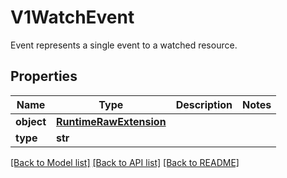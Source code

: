 # V1WatchEvent

Event represents a single event to a watched resource.
## Properties
Name | Type | Description | Notes
------------ | ------------- | ------------- | -------------
**object** | [**RuntimeRawExtension**](RuntimeRawExtension.md) |  | 
**type** | **str** |  | 

[[Back to Model list]](../README.md#documentation-for-models) [[Back to API list]](../README.md#documentation-for-api-endpoints) [[Back to README]](../README.md)


